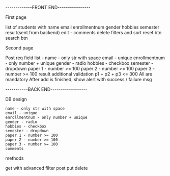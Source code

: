 -------------FRONT END----------------

First page

list of students with name email enrollmentnum gender hobbies semester result(sent from backend)
edit - comments
delete
filters and sort
reset btn
search btn

Second page

Post req
field list -
	name - only str with space
	email - unique
	enrollmentnum - only number + unique
	gender - radio
	hobbies - checkbox
	semester - dropdown
	paper 1 - number >= 100
	paper 2 - number >= 100
	paper 3 - number >= 100
	result
additional validation p1 + p2 + p3 <= 300
All are mandatory 
After add is finished, show alert with success / failure msg
	
-----------BACK END------------------

DB design

	name - only str with space
	email - unique
	enrollmentnum - only number + unique
	gender - radio
	hobbies - checkbox
	semester - dropdown
	paper 1 - number >= 100
	paper 2 - number >= 100
	paper 3 - number >= 100
	comments 
	
methods

get with advanced filter
post
put 
delete
